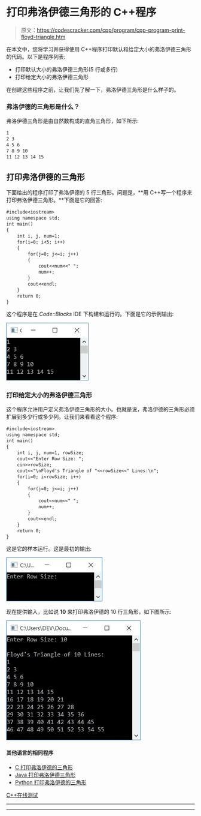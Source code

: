 # 打印弗洛伊德三角形的 C++程序

> 原文：<https://codescracker.com/cpp/program/cpp-program-print-floyd-triangle.htm>

在本文中，您将学习并获得使用 C++程序打印默认和给定大小的弗洛伊德三角形的代码。以下是程序列表:

*   打印默认大小的弗洛伊德三角形(5 行或多行)
*   打印给定大小的弗洛伊德三角形

在创建这些程序之前，让我们先了解一下，弗洛伊德三角形是什么样子的。

### 弗洛伊德的三角形是什么？

弗洛伊德三角形是由自然数构成的直角三角形，如下所示:

```
1
2 3
4 5 6
7 8 9 10
11 12 13 14 15
```

## 打印弗洛伊德的三角形

下面给出的程序打印了弗洛伊德的 5 行三角形。问题是，**用 C++写一个程序来 打印弗洛伊德三角形。**下面是它的回答:

```
#include<iostream>
using namespace std;
int main()
{
    int i, j, num=1;
    for(i=0; i<5; i++)
    {
        for(j=0; j<=i; j++)
        {
            cout<<num<<" ";
            num++;
        }
        cout<<endl;
    }
    return 0;
}
```

这个程序是在 *Code::Blocks* IDE 下构建和运行的。下面是它的示例输出:

![C++ program print floyd triangle](img/acea3abfafde0a22cdb3064340cfbd97.png)

### 打印给定大小的弗洛伊德三角形

这个程序允许用户定义弗洛伊德三角形的大小。也就是说，弗洛伊德的三角形必须扩展到多少行或多少列。让我们来看看这个程序:

```
#include<iostream>
using namespace std;
int main()
{
    int i, j, num=1, rowSize;
    cout<<"Enter Row Size: ";
    cin>>rowSize;
    cout<<"\nFloyd's Triangle of "<<rowSize<<" Lines:\n";
    for(i=0; i<rowSize; i++)
    {
        for(j=0; j<=i; j++)
        {
            cout<<num<<" ";
            num++;
        }
        cout<<endl;
    }
    return 0;
}
```

这是它的样本运行。这是最初的输出:

![print floyd triangle c++](img/7d49a5a702375330ca93e2b69dd3adf7.png)

现在提供输入，比如说 **10** 来打印弗洛伊德的 10 行三角形，如下图所示:

![c++ print floyd triangle](img/856063b2111df087ffad589c5343602c.png)

#### 其他语言的相同程序

*   [C 打印弗洛伊德的三角形](/c/program/c-program-print-floyd-triangle.htm)
*   [Java 打印弗洛伊德三角形](/java/program/java-program-print-floyd-triangle.htm)
*   [Python 打印弗洛伊德的三角形](/python/program/python-program-print-floyd-triangle.htm)

[C++在线测试](/exam/showtest.php?subid=3)

* * *

* * *